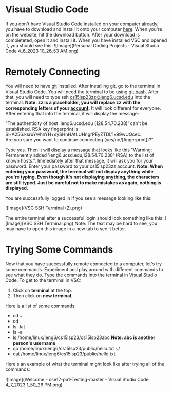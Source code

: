 # **Visual Studio Code**

If you don't have Visual Studio Code installed on your computer already, you have to download and install it onto your computer [here](https://code.visualstudio.com/). When you're on the website, hit the download button. After your download is completeted, open it and install it. When you have installed VSC and opened it, you should see this: 
![Image](Personal Coding Projects - Visual Studio Code 4_6_2023 10_26_53 AM.png)

# **Remotely Connecting**

You will need to have [git](https://gitforwindows.org/) installed. After installing git, go to the terminal in Visual Studio Code. You will need the terminal to be using [git bash](https://stackoverflow.com/a/50527994). After that, you will need to type ssh cs15lsp23zz@ieng6.ucsd.edu into the terminal. **Note: zz is a placeholder, you will replace zz with the corresponding letters of your [account](https://sdacs.ucsd.edu/~icc/index.php).** It will look different for everyone. After entering that into the terminal, it will display the message: 

"The authenticity of host 'ieng6.ucsd.edu (128.54.70.238)' can't be established.
RSA key fingerprint is SHA256:ksruYwhnYH+sySHnHAtLUHngrPEyZTDl/1x99wUQcec.     
Are you sure you want to continue connecting (yes/no/[fingerprint])?".

Type yes. Then it will display a message that looks like this "Warning: Permanently added 'ieng6.ucsd.edu,128.54.70.238' (RSA) to the list of known hosts.". Immediately after that message, it will ask you for your password. Enter your password to your cs15lsp23zz account. **Note: When entering your password, the terminal will not display anything while you're typing. Even though it's not displaying anything, the characters are still typed. Just be careful not to make mistakes as again, nothing is displayed.**

You are successfully logged in if you see a message looking like this:

![Image](VSC SSH Terminal (2).png)

The entire terminal after a successful login should look something like this:
![Image](VSC SSH Terminal.png)
Note: The text may be hard to see, you may have to open this image in a new tab to see it better.

# **Trying Some Commands**

Now that you have successfully remote connected to a computer, let's try some commands. Experiment and play around with different commands to see what they do. Type the commands into the terminal in Visual Studio Code. To get to the terminal in VSC:
1. Click on **terminal** at the top.
2. Then click on **new terminal**.

Here is a list of some commands:
* cd ~
* cd
* ls -lat
* ls -a
* ls /home/linux/ieng6/cs15lsp23/cs15lsp23abc **Note: abc is another person's username** 
* cp /home/linux/ieng6/cs15lsp23/public/hello.txt ~/
* cat /home/linux/ieng6/cs15lsp23/public/hello.txt

Here's an example of what the terminal might look like after trying all of the commands:

![Image](Welcome - cse12-pa1-Testing-master - Visual Studio Code 4_7_2023 1_50_26 PM.png)
